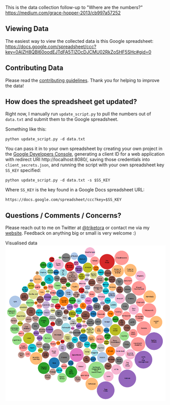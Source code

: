 This is the data collection follow-up to "Where are the numbers?"
https://medium.com/grace-hopper-2013/cb997a57252

Viewing Data
------------
The easiest way to view the collected data is this Google spreadsheet:
https://docs.google.com/spreadsheet/ccc?key=0AlZH8QBl60oodEJTdFA5TlZOcDJCMU02RkZoSHF5SHc#gid=0


Contributing Data
-----------------
Please read the [contributing guidelines](CONTRIBUTING.md). Thank you for
helping to improve the data!

How does the spreadsheet get updated?
-------------------------------------

Right now, I manually run `update_script.py` to pull the numbers out
of `data.txt` and submit them to the Google spreadsheet.

Something like this:

    python update_script.py -d data.txt

You can pass it in to your own spreadsheet by creating your own
project in the [Google Developers
Console](https://console.developers.google.com/), generating a client
ID for a web application with redirect URI http://localhost:8080/,
saving those credentials into `client_secrets.json`, and running the
script with your own spreadsheet key `SS_KEY` specified:

    python update_script.py -d data.txt -s $SS_KEY

Where `SS_KEY` is the key found in a Google Docs spreadsheet URL:

    https://docs.google.com/spreadsheet/ccc?key=$SS_KEY


Questions / Comments / Concerns?
--------------------------------
Please reach out to me on Twitter at <a
href="https://twitter.com/triketora">@triketora</a> or contact me via my <a
href="https://triketora.com/contact/">website</a>. Feedback on anything big or
small is very welcome :)

Visualised data
![alt tag](https://raw.githubusercontent.com/broccolinisoup/women-in-software-eng/master/current_graph.png)
